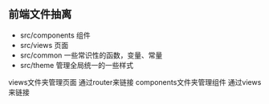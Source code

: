 ## 前端文件抽离

- src/components 组件
- src/views 页面
- src/common 一些常识性的函数，变量、常量
- src/theme 管理全局统一的一些样式

views文件夹管理页面 通过router来链接
components文件夹管理组件 通过views来链接